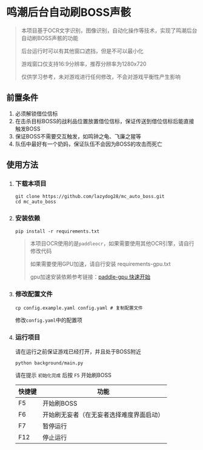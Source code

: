 # 鸣潮后台自动刷BOSS声骸

> 本项目基于OCR文字识别，图像识别，自动化操作等技术，实现了鸣潮后台自动刷BOSS声骸的功能
>
> 后台运行时可以有其他窗口遮挡，但是不可以最小化
>
> 游戏窗口仅支持16:9分辨率，推荐分辨率为1280x720
>
> 仅供学习参考，未对游戏进行任何修改，不会对游戏平衡性产生影响

## 前置条件

1. 必须解锁借位信标
2. 在击杀目标BOSS的战利品位置放置借位信标，保证传送到借位信标后能直接触发BOSS
3. 保证BOSS不需要交互触发，如鸣钟之龟、飞廉之猩等
4. 队伍中最好有一个奶妈，保证队伍不会因为BOSS的攻击而死亡

## 使用方法

1. ### 下载本项目
    ```shell
    git clone https://github.com/lazydog28/mc_auto_boss.git
    cd mc_auto_boss
    ```
2. ### 安装依赖
    ```shell
    pip install -r requirements.txt
    ```
   > 本项目OCR使用的是`paddleocr`，如果需要使用其他OCR引擎，请自行修改代码
   >
   > 如果需要使用GPU加速，请自行安装 requirements-gpu.txt
   >
   > gpu加速安装依赖参考链接：[paddle-gpu 快速开始](https://www.paddlepaddle.org.cn/install/quick)
3. ### 修改配置文件
    ```shell
    cp config.example.yaml config.yaml # 复制配置文件
    ```
   修改`config.yaml`中的配置项
4. ### 运行项目
   请在运行之前保证游戏已经打开，并且处于BOSS附近
    ```shell
    python background/main.py
    ```

   请在提示 `初始化完成` 后按 `F5` 开始刷BOSS

   | 快捷键  | 功能                   |
      |------|----------------------|
   | F5   | 开始刷BOSS              |
   | F6   | 开始刷无妄者（在无妄者选择难度界面启动） |
   | F7   | 暂停运行                 |
   | F12  | 停止运行                 |

